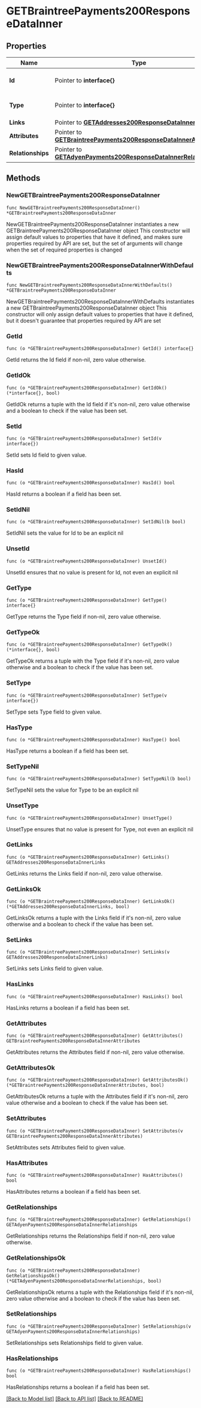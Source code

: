# GETBraintreePayments200ResponseDataInner

## Properties

Name | Type | Description | Notes
------------ | ------------- | ------------- | -------------
**Id** | Pointer to **interface{}** | The resource&#39;s id | [optional] 
**Type** | Pointer to **interface{}** | The resource&#39;s type | [optional] 
**Links** | Pointer to [**GETAddresses200ResponseDataInnerLinks**](GETAddresses200ResponseDataInnerLinks.md) |  | [optional] 
**Attributes** | Pointer to [**GETBraintreePayments200ResponseDataInnerAttributes**](GETBraintreePayments200ResponseDataInnerAttributes.md) |  | [optional] 
**Relationships** | Pointer to [**GETAdyenPayments200ResponseDataInnerRelationships**](GETAdyenPayments200ResponseDataInnerRelationships.md) |  | [optional] 

## Methods

### NewGETBraintreePayments200ResponseDataInner

`func NewGETBraintreePayments200ResponseDataInner() *GETBraintreePayments200ResponseDataInner`

NewGETBraintreePayments200ResponseDataInner instantiates a new GETBraintreePayments200ResponseDataInner object
This constructor will assign default values to properties that have it defined,
and makes sure properties required by API are set, but the set of arguments
will change when the set of required properties is changed

### NewGETBraintreePayments200ResponseDataInnerWithDefaults

`func NewGETBraintreePayments200ResponseDataInnerWithDefaults() *GETBraintreePayments200ResponseDataInner`

NewGETBraintreePayments200ResponseDataInnerWithDefaults instantiates a new GETBraintreePayments200ResponseDataInner object
This constructor will only assign default values to properties that have it defined,
but it doesn't guarantee that properties required by API are set

### GetId

`func (o *GETBraintreePayments200ResponseDataInner) GetId() interface{}`

GetId returns the Id field if non-nil, zero value otherwise.

### GetIdOk

`func (o *GETBraintreePayments200ResponseDataInner) GetIdOk() (*interface{}, bool)`

GetIdOk returns a tuple with the Id field if it's non-nil, zero value otherwise
and a boolean to check if the value has been set.

### SetId

`func (o *GETBraintreePayments200ResponseDataInner) SetId(v interface{})`

SetId sets Id field to given value.

### HasId

`func (o *GETBraintreePayments200ResponseDataInner) HasId() bool`

HasId returns a boolean if a field has been set.

### SetIdNil

`func (o *GETBraintreePayments200ResponseDataInner) SetIdNil(b bool)`

 SetIdNil sets the value for Id to be an explicit nil

### UnsetId
`func (o *GETBraintreePayments200ResponseDataInner) UnsetId()`

UnsetId ensures that no value is present for Id, not even an explicit nil
### GetType

`func (o *GETBraintreePayments200ResponseDataInner) GetType() interface{}`

GetType returns the Type field if non-nil, zero value otherwise.

### GetTypeOk

`func (o *GETBraintreePayments200ResponseDataInner) GetTypeOk() (*interface{}, bool)`

GetTypeOk returns a tuple with the Type field if it's non-nil, zero value otherwise
and a boolean to check if the value has been set.

### SetType

`func (o *GETBraintreePayments200ResponseDataInner) SetType(v interface{})`

SetType sets Type field to given value.

### HasType

`func (o *GETBraintreePayments200ResponseDataInner) HasType() bool`

HasType returns a boolean if a field has been set.

### SetTypeNil

`func (o *GETBraintreePayments200ResponseDataInner) SetTypeNil(b bool)`

 SetTypeNil sets the value for Type to be an explicit nil

### UnsetType
`func (o *GETBraintreePayments200ResponseDataInner) UnsetType()`

UnsetType ensures that no value is present for Type, not even an explicit nil
### GetLinks

`func (o *GETBraintreePayments200ResponseDataInner) GetLinks() GETAddresses200ResponseDataInnerLinks`

GetLinks returns the Links field if non-nil, zero value otherwise.

### GetLinksOk

`func (o *GETBraintreePayments200ResponseDataInner) GetLinksOk() (*GETAddresses200ResponseDataInnerLinks, bool)`

GetLinksOk returns a tuple with the Links field if it's non-nil, zero value otherwise
and a boolean to check if the value has been set.

### SetLinks

`func (o *GETBraintreePayments200ResponseDataInner) SetLinks(v GETAddresses200ResponseDataInnerLinks)`

SetLinks sets Links field to given value.

### HasLinks

`func (o *GETBraintreePayments200ResponseDataInner) HasLinks() bool`

HasLinks returns a boolean if a field has been set.

### GetAttributes

`func (o *GETBraintreePayments200ResponseDataInner) GetAttributes() GETBraintreePayments200ResponseDataInnerAttributes`

GetAttributes returns the Attributes field if non-nil, zero value otherwise.

### GetAttributesOk

`func (o *GETBraintreePayments200ResponseDataInner) GetAttributesOk() (*GETBraintreePayments200ResponseDataInnerAttributes, bool)`

GetAttributesOk returns a tuple with the Attributes field if it's non-nil, zero value otherwise
and a boolean to check if the value has been set.

### SetAttributes

`func (o *GETBraintreePayments200ResponseDataInner) SetAttributes(v GETBraintreePayments200ResponseDataInnerAttributes)`

SetAttributes sets Attributes field to given value.

### HasAttributes

`func (o *GETBraintreePayments200ResponseDataInner) HasAttributes() bool`

HasAttributes returns a boolean if a field has been set.

### GetRelationships

`func (o *GETBraintreePayments200ResponseDataInner) GetRelationships() GETAdyenPayments200ResponseDataInnerRelationships`

GetRelationships returns the Relationships field if non-nil, zero value otherwise.

### GetRelationshipsOk

`func (o *GETBraintreePayments200ResponseDataInner) GetRelationshipsOk() (*GETAdyenPayments200ResponseDataInnerRelationships, bool)`

GetRelationshipsOk returns a tuple with the Relationships field if it's non-nil, zero value otherwise
and a boolean to check if the value has been set.

### SetRelationships

`func (o *GETBraintreePayments200ResponseDataInner) SetRelationships(v GETAdyenPayments200ResponseDataInnerRelationships)`

SetRelationships sets Relationships field to given value.

### HasRelationships

`func (o *GETBraintreePayments200ResponseDataInner) HasRelationships() bool`

HasRelationships returns a boolean if a field has been set.


[[Back to Model list]](../README.md#documentation-for-models) [[Back to API list]](../README.md#documentation-for-api-endpoints) [[Back to README]](../README.md)


